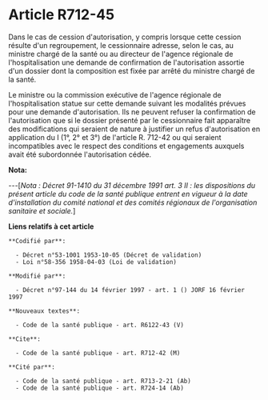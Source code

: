 # Article R712-45

Dans le cas de cession d'autorisation, y compris lorsque cette cession résulte d'un regroupement, le cessionnaire adresse,
selon le cas, au ministre chargé de la santé ou au directeur de l'agence régionale de l'hospitalisation une demande de
confirmation de l'autorisation assortie d'un dossier dont la composition est fixée par arrêté du ministre chargé de la santé.

Le ministre ou la commission exécutive de l'agence régionale de l'hospitalisation statue sur cette demande suivant les
modalités prévues pour une demande d'autorisation. Ils ne peuvent refuser la confirmation de l'autorisation que si le dossier
présenté par le cessionnaire fait apparaître des modifications qui seraient de nature à justifier un refus d'autorisation en
application du I (1°, 2° et 3°) de l'article R. 712-42 ou qui seraient incompatibles avec le respect des conditions et
engagements auxquels avait été subordonnée l'autorisation cédée.

**Nota:**

---[*Nota : Décret 91-1410 du 31 décembre 1991 art. 3 II : les dispositions du présent article du code de la santé publique
entrent en vigueur à la date d'installation du comité national et des comités régionaux de l'organisation sanitaire et
sociale.*]

**Liens relatifs à cet article**

	**Codifié par**:

	  - Décret n°53-1001 1953-10-05 (Décret de validation)
	  - Loi n°58-356 1958-04-03 (Loi de validation)

	**Modifié par**:

	  - Décret n°97-144 du 14 février 1997 - art. 1 () JORF 16 février 1997

	**Nouveaux textes**:

	  - Code de la santé publique - art. R6122-43 (V)

	**Cite**:

	  - Code de la santé publique - art. R712-42 (M)

	**Cité par**:

	  - Code de la santé publique - art. R713-2-21 (Ab)
	  - Code de la santé publique - art. R724-14 (Ab)
